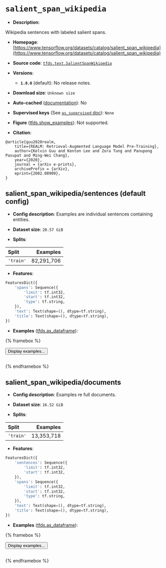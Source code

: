 <div itemscope itemtype="http://schema.org/Dataset">
  <div itemscope itemprop="includedInDataCatalog" itemtype="http://schema.org/DataCatalog">
    <meta itemprop="name" content="TensorFlow Datasets" />
  </div>
  <meta itemprop="name" content="salient_span_wikipedia" />
  <meta itemprop="description" content="Wikipedia sentences with labeled salient spans.&#10;&#10;To use this dataset:&#10;&#10;```python&#10;import tensorflow_datasets as tfds&#10;&#10;ds = tfds.load(&#x27;salient_span_wikipedia&#x27;, split=&#x27;train&#x27;)&#10;for ex in ds.take(4):&#10;  print(ex)&#10;```&#10;&#10;See [the guide](https://www.tensorflow.org/datasets/overview) for more&#10;informations on [tensorflow_datasets](https://www.tensorflow.org/datasets).&#10;&#10;" />
  <meta itemprop="url" content="https://www.tensorflow.org/datasets/catalog/salient_span_wikipedia" />
  <meta itemprop="sameAs" content="https://www.tensorflow.org/datasets/catalog/salient_span_wikipedia" />
  <meta itemprop="citation" content="@article{guu2020realm,&#10;    title={REALM: Retrieval-Augmented Language Model Pre-Training},&#10;    author={Kelvin Guu and Kenton Lee and Zora Tung and Panupong Pasupat and Ming-Wei Chang},&#10;    year={2020},&#10;    journal = {arXiv e-prints},&#10;    archivePrefix = {arXiv},&#10;    eprint={2002.08909},&#10;}" />
</div>

# `salient_span_wikipedia`

*   **Description**:

Wikipedia sentences with labeled salient spans.

*   **Homepage**:
    [https://www.tensorflow.org/datasets/catalog/salient_span_wikipedia](https://www.tensorflow.org/datasets/catalog/salient_span_wikipedia)

*   **Source code**:
    [`tfds.text.SalientSpanWikipedia`](https://github.com/tensorflow/datasets/tree/master/tensorflow_datasets/text/salient_span_wikipedia.py)

*   **Versions**:

    *   **`1.0.0`** (default): No release notes.

*   **Download size**: `Unknown size`

*   **Auto-cached**
    ([documentation](https://www.tensorflow.org/datasets/performances#auto-caching)):
    No

*   **Supervised keys** (See
    [`as_supervised` doc](https://www.tensorflow.org/datasets/api_docs/python/tfds/load#args)):
    `None`

*   **Figure**
    ([tfds.show_examples](https://www.tensorflow.org/datasets/api_docs/python/tfds/visualization/show_examples)):
    Not supported.

*   **Citation**:

```
@article{guu2020realm,
    title={REALM: Retrieval-Augmented Language Model Pre-Training},
    author={Kelvin Guu and Kenton Lee and Zora Tung and Panupong Pasupat and Ming-Wei Chang},
    year={2020},
    journal = {arXiv e-prints},
    archivePrefix = {arXiv},
    eprint={2002.08909},
}
```

## salient_span_wikipedia/sentences (default config)

*   **Config description**: Examples are individual sentences containing
    entities.

*   **Dataset size**: `20.57 GiB`

*   **Splits**:

Split     | Examples
:-------- | ---------:
`'train'` | 82,291,706

*   **Features**:

```python
FeaturesDict({
    'spans': Sequence({
        'limit': tf.int32,
        'start': tf.int32,
        'type': tf.string,
    }),
    'text': Text(shape=(), dtype=tf.string),
    'title': Text(shape=(), dtype=tf.string),
})
```

*   **Examples**
    ([tfds.as_dataframe](https://www.tensorflow.org/datasets/api_docs/python/tfds/as_dataframe)):

<!-- mdformat off(HTML should not be auto-formatted) -->

{% framebox %}

<button id="displaydataframe">Display examples...</button>
<div id="dataframecontent" style="overflow-x:scroll"></div>
<script src="https://www.gstatic.com/external_hosted/jquery2.min.js"></script>
<script>
var url = "https://storage.googleapis.com/tfds-data/visualization/dataframe/salient_span_wikipedia-sentences-1.0.0.html";
$(document).ready(() => {
  $("#displaydataframe").click((event) => {
    // Disable the button after clicking (dataframe loaded only once).
    $("#displaydataframe").prop("disabled", true);

    // Pre-fetch and display the content
    $.get(url, (data) => {
      $("#dataframecontent").html(data);
    }).fail(() => {
      $("#dataframecontent").html(
        'Error loading examples. If the error persist, please open '
        + 'a new issue.'
      );
    });
  });
});
</script>

{% endframebox %}

<!-- mdformat on -->

## salient_span_wikipedia/documents

*   **Config description**: Examples re full documents.

*   **Dataset size**: `16.52 GiB`

*   **Splits**:

Split     | Examples
:-------- | ---------:
`'train'` | 13,353,718

*   **Features**:

```python
FeaturesDict({
    'sentences': Sequence({
        'limit': tf.int32,
        'start': tf.int32,
    }),
    'spans': Sequence({
        'limit': tf.int32,
        'start': tf.int32,
        'type': tf.string,
    }),
    'text': Text(shape=(), dtype=tf.string),
    'title': Text(shape=(), dtype=tf.string),
})
```

*   **Examples**
    ([tfds.as_dataframe](https://www.tensorflow.org/datasets/api_docs/python/tfds/as_dataframe)):

<!-- mdformat off(HTML should not be auto-formatted) -->

{% framebox %}

<button id="displaydataframe">Display examples...</button>
<div id="dataframecontent" style="overflow-x:scroll"></div>
<script src="https://www.gstatic.com/external_hosted/jquery2.min.js"></script>
<script>
var url = "https://storage.googleapis.com/tfds-data/visualization/dataframe/salient_span_wikipedia-documents-1.0.0.html";
$(document).ready(() => {
  $("#displaydataframe").click((event) => {
    // Disable the button after clicking (dataframe loaded only once).
    $("#displaydataframe").prop("disabled", true);

    // Pre-fetch and display the content
    $.get(url, (data) => {
      $("#dataframecontent").html(data);
    }).fail(() => {
      $("#dataframecontent").html(
        'Error loading examples. If the error persist, please open '
        + 'a new issue.'
      );
    });
  });
});
</script>

{% endframebox %}

<!-- mdformat on -->